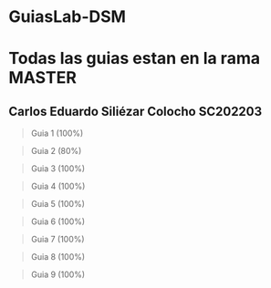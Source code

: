 # GuiasLab-DSM

# Todas las guias estan en la rama MASTER
## **Carlos Eduardo Siliézar Colocho SC202203**

>Guia 1 (100%)

>Guia 2 (80%)

>Guia 3 (100%)

>Guia 4 (100%)

>Guia 5 (100%)

>Guia 6 (100%)

>Guia 7 (100%)

>Guia 8 (100%)

>Guia 9 (100%)
